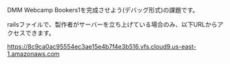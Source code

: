 DMM Webcamp Bookers1を完成させよう(デバッグ形式)の課題です。

railsファイルで、製作者がサーバーを立ち上げている場合のみ、以下URLからアクセスできます。

https://8c9ca0ac95554ec3ae15e4b7f4e3b516.vfs.cloud9.us-east-1.amazonaws.com